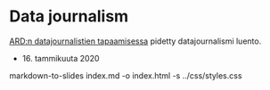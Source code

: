 # Data journalism

[ARD:n datajournalistien tapaamisessa](https://www.ard.de) pidetty datajournalismi luento.

* <div>16. tammikuuta 2020</div>

markdown-to-slides index.md -o index.html -s ../css/styles.css
